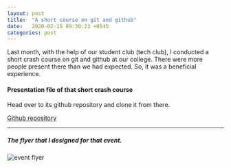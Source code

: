 ```yaml
---
layout: post
title:  "A short course on git and github"
date:   2020-02-15 09:30:23 +0545
categories: post
---
```



Last month, with the help of our student club (tech club), I conducted a short crash course on git and github at our college.
There were more people present there than we had expected. So, it was a beneficial experience.

#### Presentation file of that short crash course
Head over to its github repository and clone it from there.

[Github repository](https://github.com/roshanlc/crash_course_on_git_and_github)

- - -
#####  The flyer that I designed for that event.
![event flyer](https://raw.githubusercontent.com/roshanlc/crash_course_on_git_and_github/master/flyer.png)

